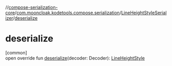 //[compose-serialization-core](../../../index.md)/[com.mooncloak.kodetools.compose.serialization](../index.md)/[LineHeightStyleSerializer](index.md)/[deserialize](deserialize.md)

# deserialize

[common]\
open override fun [deserialize](deserialize.md)(decoder: Decoder): [LineHeightStyle](https://developer.android.com/reference/kotlin/androidx/compose/ui/text/style/LineHeightStyle.html)
